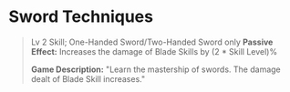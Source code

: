 # __Sword Techniques__ #
>Lv 2 Skill; One-Handed Sword/Two-Handed Sword only
> **Passive Effect:** Increases the damage of Blade Skills by (2 * Skill Level)%
> 
> **Game Description:** "Learn the mastership of swords. The damage dealt of Blade Skill increases."
